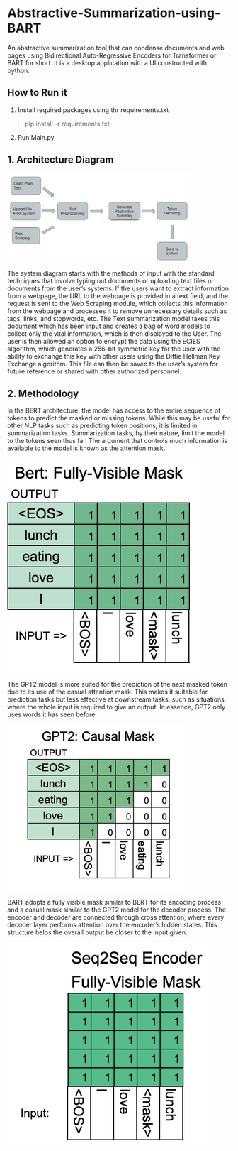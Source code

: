 # Abstractive-Summarization-using-BART
An abstractive summarization tool that can condense documents and web pages using Bidirectional Auto-Regressive Encoders for Transformer or BART for short. It is a desktop application with a UI constructed with python.

## How to Run it
  1. Install required packages using thr requirements.txt 
  > pip install -r requirements.txt
  2. Run Main.py


## 1. Architecture Diagram
<img src="https://github.com/Srinivas-Natarajan/Abstractive-Summarization-using-BART/blob/main/images/Architecture%20Diagram.png" alt="Architecture Diagram" height="200"/>

<p>
The system diagram starts with the methods of input with the standard techniques that involve typing out documents or uploading text files or documents from the user’s systems. If the users want to extract information from a webpage, the URL to the webpage is provided in a text field, and the request is sent to the Web Scraping module, which collects this information from the webpage and processes it to remove unnecessary details such as tags, links, and stopwords, etc. The Text summarization model takes this document which has been input and creates a bag of word models to collect only the vital information, which is then displayed to the User. The user is then allowed an option to encrypt the data using the ECIES algorithm, which generates a 256-bit symmetric key for the user with the ability to exchange this key with other users using the Diffie Hellman Key Exchange algorithm. This file can then be saved to the user’s system for future reference or shared with other authorized personnel.
</p>

## 2. Methodology

<p>
In the BERT architecture, the model has access to the entire sequence of tokens to predict the masked or missing tokens. While this may be useful for other NLP tasks such as predicting token positions, it is limited in summarization tasks. Summarization tasks, by their nature, limit the model to the tokens seen thus far. The argument that controls much information is available to the model is known as the attention mask.
</p>

![BERT Mask](https://github.com/Srinivas-Natarajan/Abstractive-Summarization-using-BART/blob/main/images/BERT%20Mask.png)

<p>
The GPT2 model is more suited for the prediction of the next masked token due to its use of the casual attention mask. This makes it suitable for prediction tasks but less effective at downstream tasks, such as situations where the whole input is required to give an output. In essence, GPT2 only uses words it has seen before.
</p>

![GPT2 Mask](https://github.com/Srinivas-Natarajan/Abstractive-Summarization-using-BART/blob/main/images/GPT2%20mask.png)

<p>
BART adopts a fully visible mask similar to BERT for its encoding process and a casual mask similar to the GPT2 model for the decoder process. The encoder and decoder are connected through cross attention, where every decoder layer performs attention over the encoder’s hidden states. This structure helps the overall output be closer to the input given.
</p>

![BART Encoder Mask](https://github.com/Srinivas-Natarajan/Abstractive-Summarization-using-BART/blob/main/images/BART%20Encoder.png)

